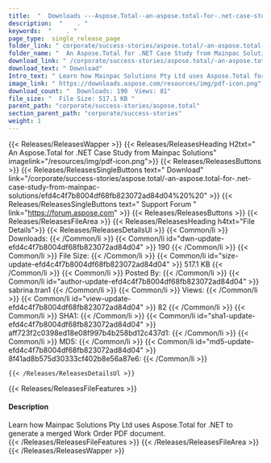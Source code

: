 ```yaml
---
title:  "  Downloads ---Aspose.Total--an-aspose.total-for-.net-case-study-from-mainpac-solutions . " 
description:  "    . " 
keywords:  "    . " 
page_type:  single_release_page
folder_link: " corporate/success-stories/aspose.total/-an-aspose.total-for-.net-case-study-from-mainpac-solutions/"
folder_name: "  An Aspose.Total for .NET Case Study from Mainpac Solutions"
download_link: " /corporate/success-stories/aspose.total/-an-aspose.total-for-.net-case-study-from-mainpac-solutions/efd4c4f7b8004df68fb823072ad84d04"
download_text: " Download"
Intro_text: " Learn how Mainpac Solutions Pty Ltd uses Aspose.Total for .NET to generate a mer..."
image_link: " https://downloads.aspose.com/resources/img/pdf-icon.png"
download_count: "  Downloads: 190  Views: 81"
file_size: "  File Size: 517.1 KB "
parent_path: "corporate/success-stories/aspose.total"
section_parent_path: "corporate/success-stories"
weight: 1 
---
```


{{< Releases/ReleasesWapper >}}
  {{< Releases/ReleasesHeading H2txt="  An Aspose.Total for .NET Case Study from Mainpac Solutions" imagelink="/resources/img/pdf-icon.png">}}
  {{< Releases/ReleasesButtons >}}
    {{< Releases/ReleasesSingleButtons text=" Download" link="/corporate/success-stories/aspose.total/-an-aspose.total-for-.net-case-study-from-mainpac-solutions/efd4c4f7b8004df68fb823072ad84d04%20%20" >}}
    {{< Releases/ReleasesSingleButtons text=" Support Forum " link="https://forum.aspose.com" >}}
  {{< Releases/ReleasesButtons >}}
  {{< Releases/ReleasesFileArea >}}
    {{< Releases/ReleasesHeading h4txt="File Details">}}
    {{< Releases/ReleasesDetailsUl >}}
            {{< Common/li  >}} Downloads: {{< /Common/li >}} 
      {{< Common/li id="dwn-update-efd4c4f7b8004df68fb823072ad84d04" >}} 190 {{< /Common/li >}} 
      {{< Common/li  >}} File Size: {{< /Common/li >}} 
      {{< Common/li id="size-update-efd4c4f7b8004df68fb823072ad84d04" >}} 517.1 KB {{< /Common/li >}} 
      {{< Common/li  >}} Posted By: {{< /Common/li >}} 
      {{< Common/li id="author-update-efd4c4f7b8004df68fb823072ad84d04" >}} sabrina.tran1 {{< /Common/li >}} 
      {{< Common/li  >}} Views: {{< /Common/li >}} 
      {{< Common/li id="view-update-efd4c4f7b8004df68fb823072ad84d04" >}} 82 {{< /Common/li >}} 
      {{< Common/li  >}} SHA1: {{< /Common/li >}} 
      {{< Common/li id="sha1-update-efd4c4f7b8004df68fb823072ad84d04" >}} aff723f2c0398ed18e08f997b4b258bd12c437d1: {{< /Common/li >}} 
      {{< Common/li  >}} MD5: {{< /Common/li >}} 
      {{< Common/li id="md5-update-efd4c4f7b8004df68fb823072ad84d04" >}} 8f41ad8b575d30333cf402b8e56a87e6: {{< /Common/li >}} 

    {{< /Releases/ReleasesDetailsUl >}}

  {{< Releases/ReleasesFileFeatures >}}
      <h4>Description</h4><div class="HTMLDescription">Learn how Mainpac Solutions Pty Ltd uses Aspose.Total for .NET to generate a merged Work Order PDF document.</div>
  {{< /Releases/ReleasesFileFeatures >}}
 {{< /Releases/ReleasesFileArea >}}
{{< /Releases/ReleasesWapper >}}


